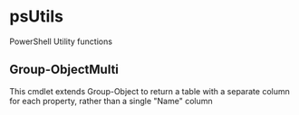 # psUtils
PowerShell Utility functions

## Group-ObjectMulti
This cmdlet extends Group-Object to return a table with a separate column for each property, rather than a single "Name" column
